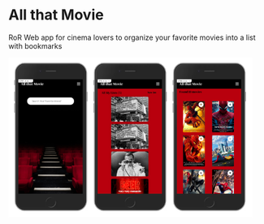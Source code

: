 # All that Movie

RoR Web app for cinema lovers to organize your favorite movies into a list with bookmarks

<img align="center" src="./allthatmovie.png" width="480px" />
